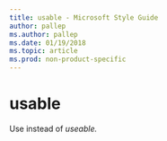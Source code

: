 ```yaml
---
title: usable - Microsoft Style Guide
author: pallep
ms.author: pallep
ms.date: 01/19/2018
ms.topic: article
ms.prod: non-product-specific
---
```


# usable

Use instead of *useable.*
